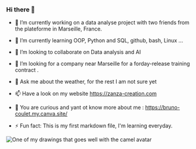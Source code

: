 ### Hi there 👋

<!--
**bruno-coulet/bruno-coulet** is a ✨ _special_ ✨ repository because its `README.md` (this file) appears on your GitHub profile.

Here are some ideas to get you started:
-->

- 🔭 I’m currently working on a data analyse project with two friends from the plateforme in Marseille, France.
- 🌱 I’m currently learning OOP, Python and SQL, github, bash, Linux ...
- 👯 I’m looking to collaborate on Data analysis and AI
- 🤔 I’m looking for a company near Marseille for a forday-release training contract .
- 💬 Ask me about the weather, for the rest I am not sure yet
- 📫 Have a look on my website https://zanza-creation.com
- 🔎 You are curious and yant ot know more about me : https://bruno-coulet.my.canva.site/

- ⚡ Fun fact: This is my first markdown file, I'm learning everyday.
<!--
![One of my drawings](https://zanza-creation.com/medias/2022/01/bandeau-orient-desktop.jpg)
-->

![One of my drawings that goes well with the camel avatar](https://zanza-creation.com/medias/2022/01/bandeau-levant-desktop.jpg)
